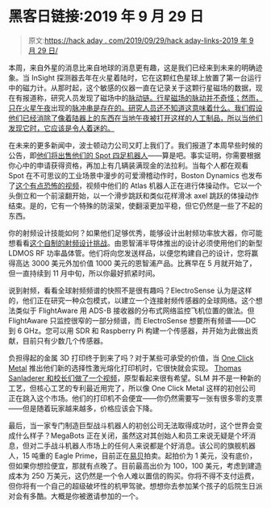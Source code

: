 # 黑客日链接:2019 年 9 月 29 日

> 原文:[https://hack aday . com/2019/09/29/hack aday-links-2019 年 9 月 29 日/](https://hackaday.com/2019/09/29/hackaday-links-september-29-2019/)

本周，来自外星的消息比来自地球的消息更有趣，这是我们已经来到未来的明确迹象。当 InSight 探测器去年在火星着陆时，它在这颗红色星球上放置了第一台运行中的磁力计。从那时起，这个敏感的仪器一直在记录关于这颗行星磁场的数据，现在有报道称，研究人员发现了磁场中的[脉动链。行星磁场的脉动并不奇怪；然而，只在火星午夜](https://gizmodo.com/magnetic-field-on-mars-mysteriously-pulses-at-night-na-1838369222)出现的[脉冲串是存在的。研究人员还不知道这意味着什么。我们假设他们已经消除了像着陆器上的东西在当地午夜被打开这样的人工制品，所以当他们发现它时，它应该是令人着迷的。](https://meetingorganizer.copernicus.org/EPSC-DPS2019/EPSC-DPS2019-336-2.pdf)

在未来的更多新闻中，波士顿动力公司又盯上我们了。我们报道了本周早些时候的公告，即[他们将出售他们的 Spot 四足机器人](https://hackaday.com/2019/09/25/ask-hackaday-what-good-is-a-robot-dog/)——算是吧。事实证明，你需要根据你心中的申请获得资格，再加上有几辆装满现金的法拉利。当每个人都在观看 Spot 在不可思议的工业场景中漫步的可爱滑稽动作时，Boston Dynamics 也发布了[这个有点恐怖的视频](https://www.youtube.com/watch?v=_sBBaNYex3E)，视频中他们的 Atlas 机器人正在进行体操动作。它以一个头倒立和一个前滚翻开始，以一个滑步跳跃和类似花样滑冰 axel 跳跃的体操动作结束。是的，它有一个特殊的防滚架，使翻滚更加平稳，但它仍然是一些了不起的东西。

你的射频设计技能如何？如果他们足够优秀，能够设计出射频功率放大器，你可能想看看[这个自制的射频设计挑战](https://www.nxp.com/products/rf/rf-power/homebrew-rf-design-challenge-2019:Homebrew-RF-Design-Challenge-PG)。由恩智浦半导体推出的设计必须使用他们的新型 LDMOS RF 功率晶体管。他们将向您发送样品，以便您构建自己的设计，您将赢得高达 3000 美元外加价值 1000 美元的恩智浦产品。比赛早在 5 月就开始了，但一直持续到 11 月中旬，所以你最好抓紧时间。

说到射频，看看全球射频频谱的快照不是很有趣吗？ElectroSense 认为是这样的，他们正在研究一种众包模式，以建立一个连接射频传感器的全球网络。这个想法类似于 FlightAware 用 ADS-B 接收器的分布式网络监控飞机位置的做法。但 FlightAware 只监控很窄的一部分频谱，而 ElectroSense 想要所有频谱——DC 到 6 GHz。您可以用 SDR 和 Raspberry Pi 构建一个传感器，并开始为此做出贡献，目前只有少数几个传感器。

负担得起的金属 3D 打印终于到来了吗？对于某些可承受的价值，当 [One Click Metal](https://oneclickmetal.com/) 推出他们新的选择性激光熔化打印机时，它很快就会实现。 [Thomas Sanladerer 和校长们做了一个视频](https://www.youtube.com/watch?v=up32bx1Eleo)，原型看起来很有希望。SLM 并不是一种新的工艺，但核心工艺的专利最近用完了，所以像 One Click Metal 这样的初创公司正在跳入这个市场。他们的打印机不会便宜——你仍然需要写一张有很多零的支票——但是随着玩家越来越多，价格应该会下降。

最后，当一家专门制造巨型战斗机器人的初创公司无法取得成功时，这个世界会变成什么样子？MegaBots 正在关闭，虽然这对其创始人和员工来说无疑是个坏消息，但对二手战斗机器人市场上的任何人来说都是个好消息。该公司的旗舰机器人，15 吨重的 Eagle Prime，目前正在[易贝](https://www.ebay.com/itm/133181448480)拍卖。起拍价为 1 美元，没有底价，但如果你想捡便宜，那就有点晚了。目前最高出价为 100，100 美元，考虑到建造成本为 250 万美元，这仍然是一个令人难以置信的购买。你将不得不支付运费，但你将有一个自己的超级破坏性的机甲驾驶。想想你去参加某个孩子的后院生日派对会有多酷。大概是你被邀请参加的一个。